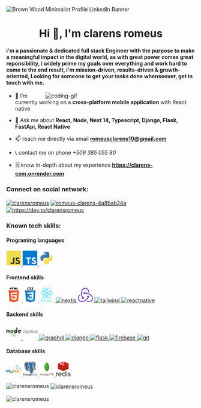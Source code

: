 ![Brown Wood Minimalist Profile LinkedIn Banner](https://github.com/shavinski/react-jobly/assets/108362048/7b92b044-980a-4710-b4e6-a4075c2ffd98)

<h1 align="center">Hi 👋, I'm clarens romeus</h1>
<h4 align="left">
  i'm a passionate & dedicated full stack Engineer with the purpose to make a meaningful impact in the digital world, 
  as with great power comes great reponsibility, i widely prime my goals over everything and work hard to come to the end result,
  i'm mission-driven, results-driven & growth-oriented, Looking for someone to get your tasks done whenseover, get in touch with me.
</h4>

<img align="right" width="400" alt="coding-gif" src="https://media3.giphy.com/media/qgQUggAC3Pfv687qPC/giphy.gif" />

- 🔭 I’m currently working on a **cross-platform mobile application** with React native

- 💬 Ask me about **React, Node, Next 14, Typescript, Django, Flask, FastApi, React Native**

- 📫 reach me directly via email **romeusclarens10@gmail.com**
- 📞 contact me on phone *+509 385 055 80*
- 🗒️ know in-depth about my experience **https://clarens-com.onrender.com**

<h3 align="left">Connect on social network:</h3>
<p align="left">
<a href="https://twitter.com/RomeusClarens" target="blank"><img align="center" src="https://raw.githubusercontent.com/rahuldkjain/github-profile-readme-generator/master/src/images/icons/Social/twitter.svg" alt="clarensromeus" height="30" width="40" /></a>
<a href="https://linkedin.com/in/romeus-clarens-4a8bab24a" target="blank"><img align="center" src="https://raw.githubusercontent.com/rahuldkjain/github-profile-readme-generator/master/src/images/icons/Social/linked-in-alt.svg" alt="romeus-clarens-4a8bab24a" height="30" width="40" /></a>
<a href="https://dev.to/https://dev.to/clarensromeus" target="blank"><img align="center" src="https://raw.githubusercontent.com/rahuldkjain/github-profile-readme-generator/master/src/images/icons/Social/devto.svg" alt="https://dev.to/clarensromeus" height="30" width="40" /></a>
</p>

<h3 align="left">Known tech skills:</h3>
<h4>Programing languages<h4>
<p align="left"> <a href="https://aws.amazon.com" target="_blank" rel="noreferrer">
<img src="https://raw.githubusercontent.com/devicons/devicon/master/icons/javascript/javascript-original.svg" alt="javascript" width="40" height="40"/> </a> <a href="https://jestjs.io" target="_blank" rel="noreferrer">
<img src="https://raw.githubusercontent.com/devicons/devicon/master/icons/typescript/typescript-original.svg" alt="typescript" width="40" height="40"/>
<img
  src="https://raw.githubusercontent.com/devicons/devicon/master/icons/python/python-original.svg"
  alt="python"
  width="40"
  height="40"
  />
</a>
</p>
<h4>Frontend skills</h4>
<p align="left"> <a href="https://aws.amazon.com" target="_blank" rel="noreferrer">
<a href="https://www.w3.org/html/" target="_blank" rel="noreferrer">
<img
  src="https://raw.githubusercontent.com/devicons/devicon/master/icons/html5/html5-original-wordmark.svg"
  alt="html5"
  width="40"
  height="40"
/>
</a>
<a
  href="https://www.w3schools.com/css/"
  target="_blank"
  rel="noreferrer"
>
  <img
    src="https://raw.githubusercontent.com/devicons/devicon/master/icons/css3/css3-original-wordmark.svg"
    alt="css3"
    width="40"
    height="40"
  />
</a>
  
<a href="https://reactjs.org/" target="_blank" rel="noreferrer">
  <img
    src="https://raw.githubusercontent.com/devicons/devicon/master/icons/react/react-original-wordmark.svg"
    alt="react"
    width="40"
    height="40"
  />
</a>
<a href="https://nextjs.org/" target="_blank" rel="noreferrer">
  <img
    src="https://cdn.worldvectorlogo.com/logos/nextjs-2.svg"
    alt="nextjs"
    width="40"
    height="40"
  />
</a>
<a href="https://redux.js.org" target="_blank" rel="noreferrer">
  <img
    src="https://raw.githubusercontent.com/devicons/devicon/master/icons/redux/redux-original.svg"
    alt="redux"
    width="40"
    height="40"
  />
</a>
  <a href="https://tailwindcss.com/" target="_blank" rel="noreferrer">
    <img
      src="https://www.vectorlogo.zone/logos/tailwindcss/tailwindcss-icon.svg"
      alt="tailwind"
      width="40"
      height="40"
    />
  </a>
<a href="https://reactnative.dev/" target="_blank" rel="noreferrer">
  <img
    src="https://reactnative.dev/img/header_logo.svg"
    alt="reactnative"
    width="40"
    height="40"
  />
</a>
</a>
</p>
<h4>Backend skills</h4>
<p align="left"> <a href="https://aws.amazon.com" target="_blank" rel="noreferrer">
<a href="https://nodejs.org" target="_blank" rel="noreferrer">
  <img
    src="https://raw.githubusercontent.com/devicons/devicon/master/icons/nodejs/nodejs-original-wordmark.svg"
    alt="nodejs"
    width="40"
    height="40"
  />
</a>
<a href="https://expressjs.com" target="_blank" rel="noreferrer">
  <img
    src="https://raw.githubusercontent.com/devicons/devicon/master/icons/express/express-original-wordmark.svg"
    alt="express"
    width="40"
    height="40"
  />
</a>
<a href="https://graphql.org" target="_blank" rel="noreferrer">
  <img
    src="https://www.vectorlogo.zone/logos/graphql/graphql-icon.svg"
    alt="graphql"
    width="40"
    height="40"
  />
</a>
<a
  href="https://www.djangoproject.com/"
  target="_blank"
  rel="noreferrer"
>
  <img
    src="https://cdn.worldvectorlogo.com/logos/django.svg"
    alt="django"
    width="40"
    height="40"
  />
</a>
<a
  href="https://flask.palletsprojects.com/"
  target="_blank"
  rel="noreferrer"
>
  <img
    src="https://www.vectorlogo.zone/logos/pocoo_flask/pocoo_flask-icon.svg"
    alt="flask"
    width="40"
    height="40"
  />
</a>
<a
  href="https://firebase.google.com/"
  target="_blank"
  rel="noreferrer"
>
  <img
    src="https://www.vectorlogo.zone/logos/firebase/firebase-icon.svg"
    alt="firebase"
    width="40"
    height="40"
  />
</a>
<a href="https://git-scm.com/" target="_blank" rel="noreferrer">
    <img
      src="https://www.vectorlogo.zone/logos/git-scm/git-scm-icon.svg"
      alt="git"
      width="40"
      height="40"
    />
</a>
</a>
</p>
<h4>Database skills</h4>
<p align="left"> <a href="https://aws.amazon.com" target="_blank" rel="noreferrer">
 <a href="https://www.mysql.com/" target="_blank" rel="noreferrer">
  <img
    src="https://raw.githubusercontent.com/devicons/devicon/master/icons/mysql/mysql-original-wordmark.svg"
    alt="mysql"
    width="40"
    height="40"
  />
</a>
<a href="https://www.postgresql.org" target="_blank" rel="noreferrer">
  <img
    src="https://raw.githubusercontent.com/devicons/devicon/master/icons/postgresql/postgresql-original-wordmark.svg"
    alt="postgresql"
    width="40"
    height="40"
  />
</a>
<a href="https://www.mongodb.com/" target="_blank" rel="noreferrer">
<img
  src="https://raw.githubusercontent.com/devicons/devicon/master/icons/mongodb/mongodb-original-wordmark.svg"
  alt="mongodb"
  width="40"
  height="40"
/>
</a>
<a href="https://redis.io" target="_blank" rel="noreferrer">
  <img
    src="https://raw.githubusercontent.com/devicons/devicon/master/icons/redis/redis-original-wordmark.svg"
    alt="redis"
    width="40"
    height="40"
  />
</a>
</a>
</p>


<p><img align="left" src="https://github-readme-stats.vercel.app/api/top-langs?username=clarensromeus&show_icons=true&locale=en&layout=compact" alt="clarensromeus" /></p>

<p>&nbsp;<img align="center" src="https://github-readme-stats.vercel.app/api?username=clarensromeus&show_icons=true&locale=en" alt="clarensromeus" /></p>

<p><img align="center" src="https://github-readme-streak-stats.herokuapp.com/?user=clarensromeus&" alt="clarensromeus" /></p>


